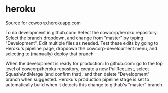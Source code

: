 # heroku
Source for cowcorp.herokuapp.com

To do development in github.com:
Select the cowcorp/heroku repository. 
Select the branch dropdown, and change from "master" by typing "Development". 
Edit multiple files as needed. 
Test these edits by going to Heroku's pipeline page, dropdown the cowcorp-development menu, and selecting to (manually) deploy that branch

When the development is ready for production:
In github.com: go to the top level of cowcorp/heroku repository, create a new PullRequest, select SquashAndMerge (and confirm that), and then delete "Development" branch when suggested. 
Heroku's production pipeline stage is set to automatically build when it detects this change to github's "master" branch
